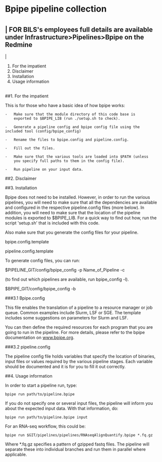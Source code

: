 #		Bpipe pipeline collection
#		########################


| FOR BILS's employees full details are available under Infrastructure>Pipelines>Bpipe on the Redmine
-----------------------------------------------------------------------------------------------------
|

1. For the impatient
2. Disclaimer
3. Installation
4. Usage information

</br>
##1. For the impatient

This is for those who have a basic idea of how bpipe works:

    -   Make sure that the module directory of this code base is
        exported to $BPIPE_LIB (run ./setup.sh to check).

    -   Generate a pipeline config and bpipe config file using the
	included tool (config/bpipe_config)

    -   Rename the files to bpipe.config and pipeline.config.

    -   Fill out the files.

    -   Make sure that the various tools are loaded into $PATH (unless
        you specify full paths to them in the config file).

    -   Run pipeline on your input data.

##2. Disclaimer

##3. Installation

Bpipe does not need to be installed.  However, in order to run the
various pipelines, you will need to make sure that all the dependencies
are available and configured in the respective pipeline.config files
(more below).  In addition, you will need to make sure that the location
of the pipeline modules is exported to $BPIPE_LIB.  For a quick way to
find out how, run the script 'setup.sh' that is included with this code.

Also make sure that you generate the config files for your pipeline. 

bpipe.config.template

pipeline.config.template

To generate config files, you can run:

$PIPELINE_GIT/config/bpipe_config -p Name_of_Pipeline -c

(to find out which pipelines are available, run bpipe_config -l).

$BPIPE_GIT/config/bpipe_config -b

###3.1 Bpipe.config

This file enables the translation of a pipeline to a resource manager
or job queue.  Common examples include Slurm, LSF or SGE.  The template
includes some suggestions on parameters for Slurm and LSF.

You can then define the required resources for each program that you are
going to run in the pipeline.  For more details, please refer to the
bpipe documentation on www.bpipe.org.

###3.2 pipeline.config

The pipeline config file holds variables that specify the location of
binaries, input files or values required by the various pipeline stages.
Each variable should be documented and it is for you to fill it out
correctly.

##4. Usage information

In order to start a pipeline run, type:

    bpipe run path/to/pipeline.bpipe

If you do not specify one or several input files, the pipeline will
inform you about the expected input data.  With that information, do:

    bpipe run path/to/pipeline.bpipe input

For an RNA-seq workflow, this could be:

    bpipe run $GIT/pipelines/pipelines/RNAseqAlignQuantify.bpipe *.fq.gz

Where *.fq.gz specifies a pattern of gzipped fastq files.  The pipeline
will separate these into individual branches and run them in parallel
where applicable.



